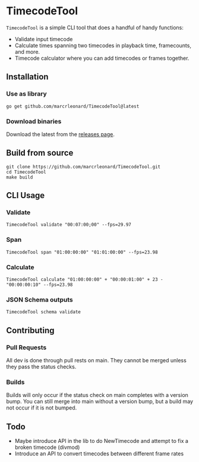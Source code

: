 # TimecodeTool

`TimecodeTool` is a simple CLI tool that does a handful of handy functions:
- Validate input timecode
- Calculate times spanning two timecodes in playback time, framecounts, and more.
- Timecode calculator where you can add timecodes or frames together.

## Installation

### Use as library

`go get github.com/marcrleonard/TimecodeTool@latest`

### Download binaries

Download the latest from the [releases page](https://github.com/marcrleonard/TimecodeTool/releases).

## Build from source

```shell
git clone https://github.com/marcrleonard/TimecodeTool.git
cd TimecodeTool 
make build
```

## CLI Usage

### Validate
`TimecodeTool validate "00:07:00;00" --fps=29.97`

### Span
`TimecodeTool span "01:00:00:00" "01:01:00:00" --fps=23.98`

### Calculate
`TimecodeTool calculate "01:00:00:00" + "00:00:01:00" + 23 - "00:00:00:10" --fps=23.98`

### JSON Schema outputs
`TimecodeTool schema validate`

## Contributing

### Pull Requests

All dev is done through pull rests on main. They cannot be merged unless they pass the status checks.

### Builds

Builds will only occur if the status check on main completes with a version bump. You can still merge into main without a version bump, but a build may not occur if it is not bumped.

## Todo
- Maybe introduce API in the lib to do NewTimecode and attempt to fix a broken timecode (divmod)
- Introduce an API to convert timecodes between different frame rates